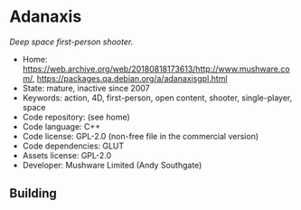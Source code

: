 # Adanaxis

_Deep space first-person shooter._

- Home: https://web.archive.org/web/20180818173613/http://www.mushware.com/, https://packages.qa.debian.org/a/adanaxisgpl.html
- State: mature, inactive since 2007
- Keywords: action, 4D, first-person, open content, shooter, single-player, space
- Code repository: (see home)
- Code language: C++
- Code license: GPL-2.0 (non-free file in the commercial version)
- Code dependencies: GLUT
- Assets license: GPL-2.0
- Developer: Mushware Limited (Andy Southgate)

## Building
